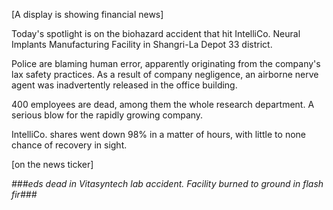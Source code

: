 [A display is showing financial news]

Today's spotlight is on the biohazard accident that hit IntelliCo. Neural Implants Manufacturing Facility in Shangri-La Depot 33 district.

Police are blaming human error, apparently originating from the company's lax safety practices. As a result of company negligence, an airborne nerve agent was inadvertently released in the office building. 

400 employees are dead, among them the whole research department. A serious blow for the rapidly growing company.

IntelliCo. shares went down 98% in a matter of hours, with little to none chance of recovery in sight.

[on the news ticker]

*###eds dead in Vitasyntech lab accident. Facility burned to ground in flash fir###*
